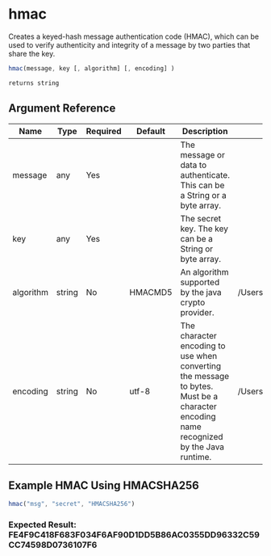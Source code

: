 # hmac

Creates a keyed-hash message authentication code (HMAC), which can be used to verify authenticity and integrity of a message by two parties that share the key.

```javascript
hmac(message, key [, algorithm] [, encoding] )
```

```javascript
returns string
```

## Argument Reference

| Name | Type | Required | Default | Description | Values |
| --- | --- | --- | --- | --- | --- |
| message | any | Yes |  | The message or data to authenticate. This can be a String or a byte array. |  |
| key | any | Yes |  | The secret key. The key can be a String or byte array. |  |
| algorithm | string | No | HMACMD5 | An algorithm supported by the java crypto provider. | /Users/garethedwards/development/github/cfdocs/docs/functions/hmac.md|HMACSHA512 |
| encoding | string | No | utf-8 | The character encoding to use when converting the message to bytes. Must be a character encoding name recognized by the Java runtime. | /Users/garethedwards/development/github/cfdocs/docs/functions/hmac.md|utf-16 |

## Example HMAC Using HMACSHA256

```javascript
hmac("msg", "secret", "HMACSHA256")
```

### Expected Result: FE4F9C418F683F034F6AF90D1DD5B86AC0355DD96332C59CC74598D0736107F6
